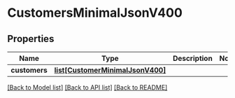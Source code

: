 # CustomersMinimalJsonV400

## Properties
Name | Type | Description | Notes
------------ | ------------- | ------------- | -------------
**customers** | [**list[CustomerMinimalJsonV400]**](CustomerMinimalJsonV400.md) |  | 

[[Back to Model list]](../README.md#documentation-for-models) [[Back to API list]](../README.md#documentation-for-api-endpoints) [[Back to README]](../README.md)


